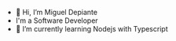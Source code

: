 - 👋 Hi, I’m Miguel Depiante
- I'm a Software Developer
- 🌱 I’m currently learning Nodejs with Typescript

<!---
mDep07/mDep07 is a ✨ special ✨ repository because its `README.md` (this file) appears on your GitHub profile.
You can click the Preview link to take a look at your changes.
--->
